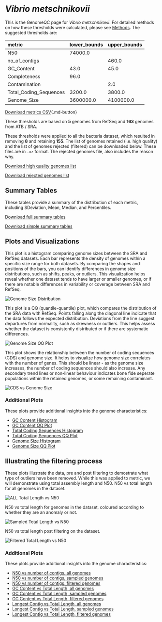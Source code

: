 # *Vibrio metschnikovii*

This is the GenomeQC page for *Vibrio metschnikovii*. For detailed methods on how these thresholds were calculated, please see [Methods](../../methods.md).
The suggested thresholds are: 

| metric                 | lower_bounds   | upper_bounds   |
|:-----------------------|:---------------|:---------------|
| N50                    | 74000.0        |                |
| no_of_contigs          |                | 460.0          |
| GC_Content             | 43.0           | 45.0           |
| Completeness           | 96.0           |                |
| Contamination          |                | 2.0            |
| Total_Coding_Sequences | 3200.0         | 3800.0         |
| Genome_Size            | 3600000.0      | 4100000.0      |

[Download metrics CSV](Vibrio_metschnikovii_metrics.csv){.md-button}


These thresholds are based on **5** genomes from RefSeq and **163** genomes from ATB / SRA.

These thresholds were applied to all the bacteria dataset, which resulted in removing **8** and retaining **155**.
The list of genomes retained (i.e. high quality) and the list of genomes rejected (filtered) can be downloaded below. These files are in `.xz` format. The rejected genomes file, also includes the reason why.

[Download high quality genomes list](Vibrio_metschnikovii_high_quality_genomes.csv.xz)


[Download rejected genomes list](Vibrio_metschnikovii_filtered_out_genomes.csv.xz)



## Summary Tables
These tables provide a summary of the distribution of each metric, including SDeviation, Mean, Median, and Percentiles.

[Download full summary tables](summary.csv)

[Download simple summary tables](selected_summary.csv)

## Plots and Visualizations

This plot is a histogram comparing genome sizes between the SRA and RefSeq datasets. Each bar represents the density of genomes within a specific size range for both datasets. By comparing the shapes and positions of the bars, you can identify differences in genome size distributions, such as shifts, peaks, or outliers. This visualization helps reveal whether one dataset tends to have larger or smaller genomes, or if there are notable differences in variability or coverage between SRA and RefSeq.

![Genome Size Distribution](Genome_Size_refseq_histogram_kde.png)

This plot is a QQ (quantile-quantile) plot, which compares the distribution of the SRA data with RefSeq. Points falling along the diagonal line indicate that the data follows the expected distribution. Deviations from the line suggest departures from normality, such as skewness or outliers. This helps assess whether the dataset is consistently distributed or if there are systematic differences.

![Genome Size QQ Plot](Genome_Size_refseq_qqplot.png)

This plot shows the relationship between the number of coding sequences (CDS) and genome size. It helps to visualize how genome size correlates with the number of genes. This should be linear - as the genome size increases, the number of coding sequences should also increase. Any secondary trend lines or non-linear behaviour indicates bone fide seperate populations within the retained genomes, or some remaining contaminant. 

![CDS vs Genome Size](Vibrio_metschnikovii_CDS_vs_Genome_Size.png)

### Additional Plots

These plots provide additional insights into the genome characteristics:

- [GC Content Histogram](GC_Content_refseq_histogram_kde.png)
- [GC Content QQ Plot](GC_Content_refseq_qqplot.png)
- [Total Coding Sequences Histogram](Total_Coding_Sequences_refseq_histogram_kde.png)
- [Total Coding Sequences QQ Plot](Total_Coding_Sequences_refseq_qqplot.png)
- [Genome Size Histogram](Genome_Size_refseq_histogram_kde.png)
- [Genome Size QQ Plot](Genome_Size_refseq_qqplot.png)
## Illustrating the filtering process
These plots illustrate the data, pre and post filtering to demostrate what type of outliers have been removed. While this was applied to metric, we will demonstrate using total assembly length and N50.
N50 vs total length for all genomes in the dataset.

![ALL Total Length vs N50](Vibrio_metschnikovii_all_total_length_N50.png)

N50 vs total length for genomes in the dataset, coloured according to whether they are an anomaly or not.

![Sampled Total Length vs N50](Vibrio_metschnikovii_sample_total_length_N50.png)

N50 vs total length post filtering on the dataset.

![Filtered Total Length vs N50](Vibrio_metschnikovii_filt_total_length_N50.png)

### Additional Plots

These plots provide additional insights into the genome characteristics:

- [N50 vs number of contigs, all genomes](Vibrio_metschnikovii_all_N50_number.png)
- [N50 vs number of contigs, sampled genomes](Vibrio_metschnikovii_sample_N50_number.png)
- [N50 vs number of contigs, filtered genomes](Vibrio_metschnikovii_filt_N50_number.png)
- [GC Content vs Total Length, all genomes](Vibrio_metschnikovii_all_total_length_GC_Content.png)
- [GC Content vs Total Length, sampled genomes](Vibrio_metschnikovii_sample_total_length_GC_Content.png)
- [GC Content vs Total Length, filtered genomes](Vibrio_metschnikovii_filt_total_length_GC_Content.png)
- [Longest Contig vs Total Length, all genomes](Vibrio_metschnikovii_all_total_length_longest.png)
- [Longest Contig vs Total Length, sampled genomes](Vibrio_metschnikovii_sample_total_length_longest.png)
- [Longest Contig vs Total Length, filtered genomes](Vibrio_metschnikovii_filt_total_length_longest.png)
